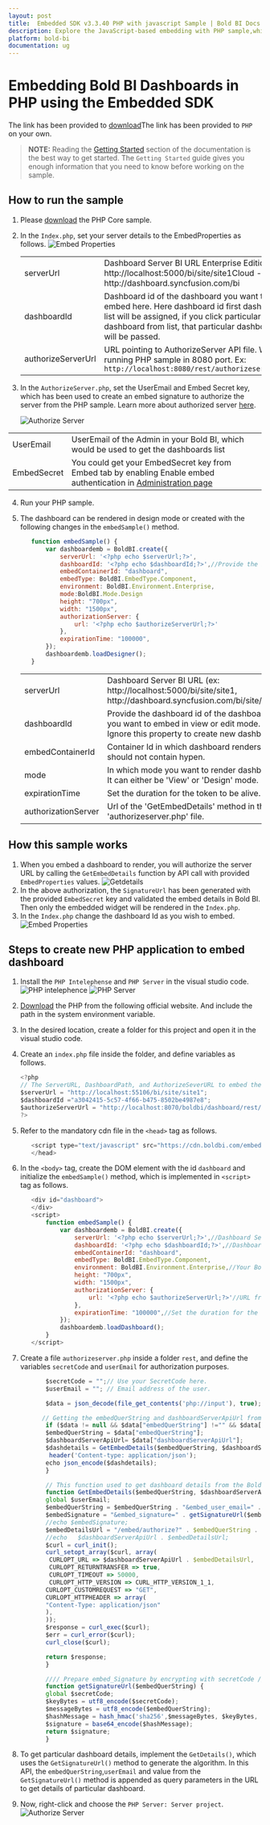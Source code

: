 ```yaml
---
layout: post
title:  Embedded SDK v3.3.40 PHP with javascript Sample | Bold BI Docs
description: Explore the JavaScript-based embedding with PHP sample,which has been supported by Bold BI since v3.3.40.
platform: bold-bi
documentation: ug
---
```


# Embedding Bold BI Dashboards in PHP using the Embedded SDK

The link has been provided to [download](https://onpremise-demo.boldbi.com/getting-started/php/sample.zip)The link has been provided to `PHP` on your own. 

> **NOTE:** Reading the [Getting Started](/embedded-bi/javascript-based/getting-started/) section of the documentation is the best way to get started. The `Getting Started` guide gives you enough information that you need to know before working on the sample. 

## How to run the sample

1. Please [download](https://onpremise-demo.boldbi.com/getting-started/php/sample.zip) the PHP Core sample.    

2. In the `Index.php`, set your server details to the EmbedProperties as follows.
    ![Embed Properties](/static/assets/embedded/javascript/sample/images/php-props.png#max-width=95%)
        
    <meta charset="utf-8"/>
    <table>
    <tbody>
    <tr>
    <td align="left">serverUrl</td>
    <td align="left">Dashboard Server BI URL Enterprise Edition- http://localhost:5000/bi/site/site1Cloud -http://dashboard.syncfusion.com/bi
    </td>
    </tr>
    <td align="left">dashboardId</td>
    <td align="left">Dashboard id of the dashboard you want to embed here. Here dashboard id first dashboard in list will be assigned, if you click particular dashboard from list, that particular dashboard id will be passed.</td>
    </td>
    </tr>
    <tr>
    <td align="left">authorizeServerUrl</td>
    <td align="left">URL pointing to AuthorizeServer API file. We have running PHP sample in 8080 port.
    Ex: <code> http://localhost:8080/rest/authorizeserver.php</code>
    </td>
    </tr>
    </tbody>
    </table>

3. In the `AuthorizeServer.php`, set the UserEmail and Embed Secret key, which has been used to create an embed signature to authorize the server from the PHP sample. Learn more about authorized server [here](https://help.syncfusion.com/bold-bi/embedded-bi/javascript/authorize-server).

    ![Authorize Server](/static/assets/embedded/javascript/sample/images/authorize-server-php.png#max-width=80%)
  <meta charset="utf-8"/>
   <table>
   <tbody>
    <tr>
        <td align="left">UserEmail</td>
        <td align="left">UserEmail of the Admin in your Bold BI, which would be used to get the dashboards list</td>
    </tr>
    <tr>
        <td align="left">EmbedSecret</td>
        <td align="left">You could get your EmbedSecret key from Embed tab by enabling Enable embed authentication in <a href='https://help.boldbi.com/embedded-bi/site-administration/embed-settings/'>Administration page </a></td>
    </tr>
   </tbody>
  </table>

4. Run your PHP sample.

5. The dashboard can be rendered in design mode or created with the following changes in the `embedSample()` method.

     ```js
        function embedSample() {
            var dashboardemb = BoldBI.create({
                serverUrl: '<?php echo $serverUrl;?>',
                dashboardId: '<?php echo $dashboardId;?>',//Provide the item id to render it in the design mode and create a dashboard to remove this property.
                embedContainerId: "dashboard",
                embedType: BoldBI.EmbedType.Component,
                environment: BoldBI.Environment.Enterprise,
                mode:BoldBI.Mode.Design
                height: "700px",
                width: "1500px",
                authorizationServer: {
                    url: '<?php echo $authorizeServerUrl;?>'
                },
                expirationTime: "100000",
            });
            dashboardemb.loadDesigner();
        }
     ```

    <meta charset="utf-8"/>
    <table>
    <tbody>
    <tr>
    <td align="left">serverUrl</td>
    <td align="left">Dashboard Server BI URL (ex: http://localhost:5000/bi/site/site1, http://dashboard.syncfusion.com/bi/site/site1)</td>
    </tr>
    <tr>
    <td align="left">dashboardId</td>
    <td align="left">Provide the dashboard id of the dashboard you want to embed in view or edit mode. Ignore this property to create new dashboard.</td>
    </tr>
    <tr>
    <td align="left">embedContainerId</td>
    <td align="left">Container Id in which dashboard renders.It should not contain hypen.</td>
    </tr>
    <tr>
    <td align="left">mode</td>
    <td align="left">In which mode you want to render dashboard. It can either be 'View' or 'Design' mode. </td>
    </tr>
    <tr>
    <td align="left">expirationTime</td>
    <td align="left">Set the duration for the token to be alive.</td>
    </tr>
    <tr>
    <td align="left">authorizationServer</td>
    <td align="left">Url of the 'GetEmbedDetails' method in the 'authorizeserver.php' file.</td>
    </tr>
    </tbody>
    </table>

## How this sample works
 1. When you embed a dashboard to render, you will authorize the server URL by calling the `GetEmbedDetails` function by API call with provided `EmbedProperties` values. 
   ![Getdetails](/static/assets/embedded/javascript/sample/images/embeddetails-php.png#max-width=80%)
 2. In the above authorization, the `SignatureUrl` has been generated with the provided `EmbedSecret` key and validated the embed details in Bold BI. Then only the embedded widget will be rendered in the `Index.php`.
 3. In the `Index.php` change the dashboard Id as you wish to embed. 
    ![Embed Properties](/static/assets/embedded/javascript/sample/images/php-props.png#max-width=95%)
    
## Steps to create new PHP application to embed dashboard
 1. Install the `PHP Intelephense` and `PHP Server` in the visual studio code.
    ![PHP intelephence](/static/assets/embedded/javascript/sample/images/php_install.png#max-width=60%)
    ![PHP Server](/static/assets/embedded/javascript/sample/images/php_server.png#max-width=60%)
 2. [Download](https://windows.php.net/download/) the PHP from the following official website. And include the path in the system environment variable.

 3. In the desired location, create a folder for this project and open it in the visual studio code.

 4. Create an `index.php` file inside the folder, and define variables as follows.

     ```js
     <?php
    // The ServerURL, DashboardPath, and AuthorizeSeverURL to embed the widget.
    $serverUrl = "http://localhost:55106/bi/site/site1";
    $dashboardId ="a3042415-5c57-4f66-b475-8502be4987e8";
    $authorizeServerUrl = "http://localhost:8070/boldbi/dashboard/rest/authorizeserver.php";
    ?>
     ```

 5. Refer to the mandatory cdn file in the `<head>` tag as follows.
     ```js
        <script type="text/javascript" src="https://cdn.boldbi.com/embedded-sdk/v5.3.53/boldbi-embed.js"></script>
        </head>
     ```

 6. In the `<body>` tag, create the DOM element with the id `dashboard` and initialize the `embedSample()` method, which is implemented in `<script>` tag as follows.

     ```js
        <div id="dashboard">
        </div>
        <script>
            function embedSample() {
                var dashboardemb = BoldBI.create({
                    serverUrl: '<?php echo $serverUrl;?>',//Dashboard Server BI URL (ex: http://localhost:5000/bi/site/site1, http://demo.boldbi.com/bi/site/site1)
                    dashboardId: '<?php echo $dashboardId;?>',//Dashboard id of the dashboard you want to embed here.
                    embedContainerId: "dashboard",
                    embedType: BoldBI.EmbedType.Component,
                    environment: BoldBI.Environment.Enterprise,//Your Bold BI application environment.
                    height: "700px",
                    width: "1500px",
                    authorizationServer: {
                        url: '<?php echo $authorizeServerUrl;?>'//URL from which particular dashboard details is obtained from server.
                    },
                    expirationTime: "100000",//Set the duration for the token to be alive.
                });
                dashboardemb.loadDashboard();
            }
        </script>
     ```
    
 7. Create a file `authorizeserver.php` inside a folder `rest`, and define the variables `secretCode` and `userEmail` for authorization purposes.

     ```js
            $secretCode = "";// Use your SecretCode here.
            $userEmail = ""; // Email address of the user.

            $data = json_decode(file_get_contents('php://input'), true);

           // Getting the embedQuerString and dashboardServerApiUrl from the BoldBI wrapper
            if ($data != null && $data["embedQuerString"] !="" && $data["dashboardServerApiUrl"]!="") {
            $embedQuerString = $data["embedQuerString"];
            $dashboardServerApiUrl= $data["dashboardServerApiUrl"];
            $dashdetails = GetEmbedDetails($embedQuerString, $dashboardServerApiUrl);
             header('Content-type: application/json');
            echo json_encode($dashdetails);
            }
 
            // This function used to get dashboard details from the Bold BI Server. 
            function GetEmbedDetails($embedQuerString, $dashboardServerApiUrl){
            global $userEmail;
            $embedQuerString = $embedQuerString . "&embed_user_email=" . $userEmail. "&embed_datasource_filter=[{&&StoreName=Trousers','Jackets}]";
            $embedSignature = "&embed_signature=" . getSignatureUrl($embedQuerString);
            //echo $embedSignature;
            $embedDetailsUrl = "/embed/authorize?" . $embedQuerString . $embedSignature;
	        //echo   $dashboardServerApiUrl . $embedDetailsUrl;
            $curl = curl_init();
            curl_setopt_array($curl, array(
             CURLOPT_URL => $dashboardServerApiUrl . $embedDetailsUrl,
             CURLOPT_RETURNTRANSFER => true,
             CURLOPT_TIMEOUT => 50000,
             CURLOPT_HTTP_VERSION => CURL_HTTP_VERSION_1_1,
            CURLOPT_CUSTOMREQUEST => "GET",
            CURLOPT_HTTPHEADER => array(
            "Content-Type: application/json"
            ),
            ));
            $response = curl_exec($curl);
            $err = curl_error($curl);
            curl_close($curl);

            return $response;
            }

            //// Prepare embed_Signature by encrypting with secretCode ////
            function getSignatureUrl($embedQuerString) {
            global $secretCode; 
            $keyBytes = utf8_encode($secretCode);            
            $messageBytes = utf8_encode($embedQuerString);
            $hashMessage = hash_hmac('sha256',$messageBytes, $keyBytes, true);
            $signature = base64_encode($hashMessage);
            return $signature;
            }
     ```

 8. To get particular dashboard details, implement the `GetDetails()`, which uses the `GetSignatureUrl()` method to generate the algorithm. In this API, the `embedQuerString`,`userEmail` and value from the  `GetSignatureUrl()` method is appended as query parameters in the URL to get details of particular dashboard.

 9. Now, right-click and choose the `PHP Server: Server project`.
 ![Authorize Server](/static/assets/embedded/javascript/sample/images/php_run.png#max-width=30%)